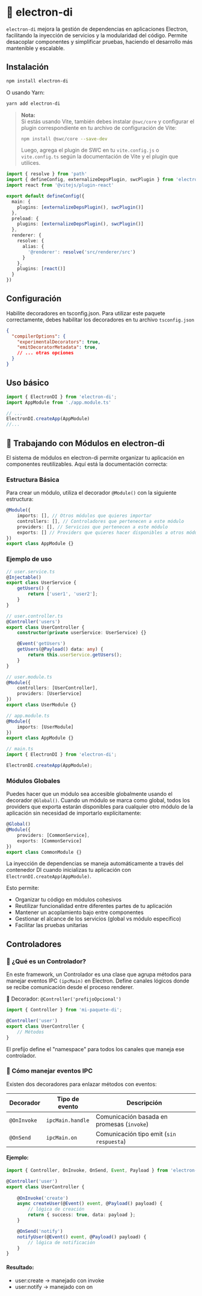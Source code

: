 # 💉 electron-di

`electron-di` mejora la gestión de dependencias en aplicaciones Electron, facilitando la inyección de servicios y la modularidad del código. Permite desacoplar componentes y simplificar pruebas, haciendo el desarrollo más mantenible y escalable.

## Instalación

```bash
npm install electron-di
```

O usando Yarn:

```bash
yarn add electron-di
```

> **Nota:**  
> Si estás usando Vite, también debes instalar `@swc/core` y configurar el plugin correspondiente en tu archivo de configuración de Vite:
>
> ```bash
> npm install @swc/core --save-dev
> ```
>
> Luego, agrega el plugin de SWC en tu `vite.config.js` o `vite.config.ts` según la documentación de Vite y el plugin que utilices.

```ts
import { resolve } from 'path'
import { defineConfig, externalizeDepsPlugin, swcPlugin } from 'electron-vite'
import react from '@vitejs/plugin-react'

export default defineConfig({
  main: {
    plugins: [externalizeDepsPlugin(), swcPlugin()]
  },
  preload: {
    plugins: [externalizeDepsPlugin(), swcPlugin()]
  },
  renderer: {
    resolve: {
      alias: {
        '@renderer': resolve('src/renderer/src')
      }
    },
    plugins: [react()]
  }
})
```

## Configuración

Habilite decoradores en tsconfig.json. Para utilizar este paquete correctamente, debes habilitar los decoradores en tu archivo `tsconfig.json`

```json
{
  "compilerOptions": {
    "experimentalDecorators": true,
    "emitDecoratorMetadata": true,
    // ... otras opciones
  }
}
```

## Uso básico

```js
import { ElectronDI } from 'electron-di';
import AppModule from './app.module.ts'

// ...
ElectronDI.createApp(AppModule)
//...
```

## 🧩 Trabajando con Módulos en electron-di

El sistema de módulos en electron-di permite organizar tu aplicación en componentes reutilizables. Aquí está la documentación correcta:

### Estructura Básica

Para crear un módulo, utiliza el decorador `@Module()` con la siguiente estructura:

```ts
@Module({
    imports: [], // Otros módulos que quieres importar
    controllers: [], // Controladores que pertenecen a este módulo
    providers: [], // Servicios que pertenecen a este módulo
    exports: [] // Providers que quieres hacer disponibles a otros módulos
})
export class AppModule {}
```

### Ejemplo de uso

```ts
// user.service.ts
@Injectable()
export class UserService {
    getUsers() {
        return ['user1', 'user2'];
    }
}

// user.controller.ts
@Controller('users')
export class UserController {
    constructor(private userService: UserService) {}

    @Event('getUsers')
    getUsers(@Payload() data: any) {
        return this.userService.getUsers();
    }
}

// user.module.ts
@Module({
    controllers: [UserController],
    providers: [UserService]
})
export class UserModule {}

// app.module.ts
@Module({
    imports: [UserModule]
})
export class AppModule {}

// main.ts
import { ElectronDI } from 'electron-di';

ElectronDI.createApp(AppModule);
```

### Módulos Globales

Puedes hacer que un módulo sea accesible globalmente usando el decorador `@Global()`. Cuando un módulo se marca como global, todos los providers que exporta estarán disponibles para cualquier otro módulo de la aplicación sin necesidad de importarlo explícitamente:

```ts
@Global()
@Module({
    providers: [CommonService],
    exports: [CommonService]
})
export class CommonModule {}
```

La inyección de dependencias se maneja automáticamente a través del contenedor DI cuando inicializas tu aplicación con `ElectronDI.createApp(AppModule)`.

Esto permite:
- Organizar tu código en módulos cohesivos
- Reutilizar funcionalidad entre diferentes partes de tu aplicación
- Mantener un acoplamiento bajo entre componentes
- Gestionar el alcance de los servicios (global vs módulo específico)
- Facilitar las pruebas unitarias

## Controladores

### 🦩 ¿Qué es un Controlador?

En este framework, un Controlador es una clase que agrupa métodos para manejar eventos IPC `(ipcMain)` en Electron. Define canales lógicos donde se recibe comunicación desde el proceso renderer.

🔧 Decorador: `@Controller('prefijoOpcional')`

```ts
import { Controller } from 'mi-paquete-di';

@Controller('user')
export class UserController {
    // Métodos
}
```
El prefijo define el "namespace" para todos los canales que maneja ese controlador.

### 🚀 Cómo manejar eventos IPC

Existen dos decoradores para enlazar métodos con eventos:

| Decorador | Tipo de evento | Descripción                              |
|-----------|----------------|------------------------------------------|
|`@OnInvoke`|`ipcMain.handle`|Comunicación basada en promesas (`invoke`)|
|`@OnSend`  |`ipcMain.on`    |Comunicación tipo emit (`sin respuesta`)  |

#### Ejemplo:
```ts
import { Controller, OnInvoke, OnSend, Event, Payload } from 'electron-di';

@Controller('user')
export class UserController {
  
    @OnInvoke('create')
    async createUser(@Event() event, @Payload() payload) {
        // lógica de creación
        return { success: true, data: payload };
    }

    @OnSend('notify')
    notifyUser(@Event() event, @Payload() payload) {
        // lógica de notificación
    }
}
```

#### Resultado:
- user:create → manejado con invoke
- user:notify → manejado con on